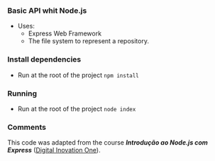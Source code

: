 ### Basic API whit Node.js

- Uses:
  - Express Web Framework
  - The file system to represent a repository.

### Install dependencies

- Run at the root of the project
  `npm install`

### Running

- Run at the root of the project
  `node index`

### Comments

This code was adapted from the course **_Introdução ao Node.js com Express_** ([Digital Inovation One](https://digitalinnovation.one)).
